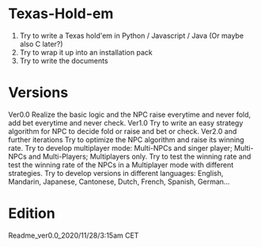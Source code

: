 # Texas-Hold-em
  1. Try to write a Texas hold'em in Python / Javascript / Java (Or maybe also C later?)
  2. Try to wrap it up into an installation pack
  3. Try to write the documents
# Versions
Ver0.0
  Realize the basic logic and the NPC raise everytime and never fold, add bet everytime and never check. 
Ver1.0
  Try to write an easy strategy algorithm for NPC to decide fold or raise and bet or check. 
Ver2.0 and further iterations
  Try to optimize the NPC algorithm and raise its winning rate. 
  Try to develop multiplayer mode: Multi-NPCs and singer player; Multi-NPCs and Multi-Players; Multiplayers only. 
  Try to test the winning rate and test the winning rate of the NPCs in a Multiplayer mode with different strategies. 
  Try to develop versions in different languages: English, Mandarin, Japanese, Cantonese, Dutch, French, Spanish, German...

  # Edition
  Readme_ver0.0_2020/11/28/3:15am CET
